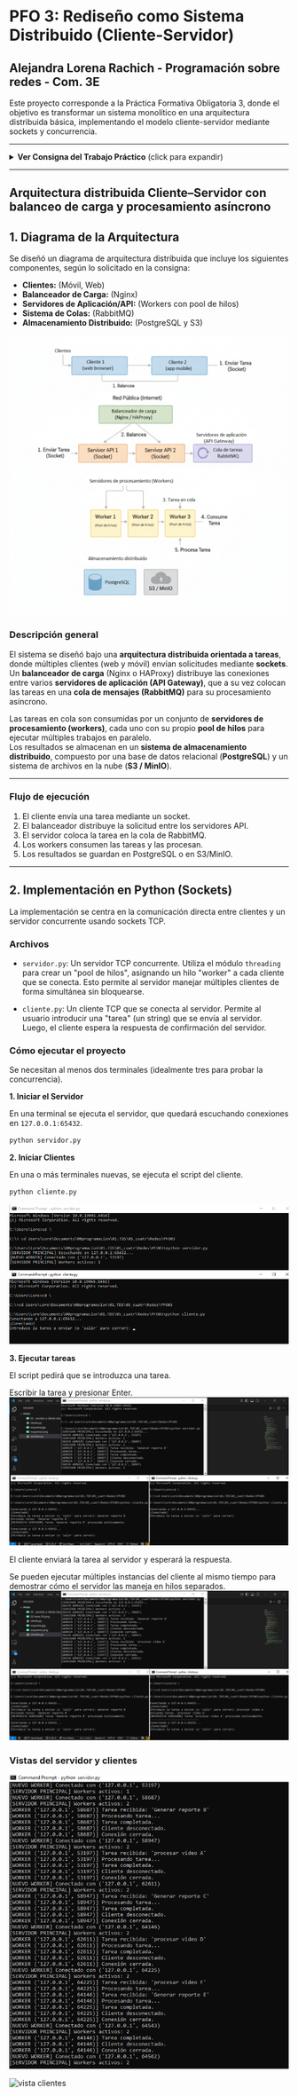 # PFO 3: Rediseño como Sistema Distribuido (Cliente-Servidor)
## Alejandra Lorena Rachich - Programación sobre redes - Com. 3E

Este proyecto corresponde a la Práctica Formativa Obligatoria 3, donde el objetivo es transformar un sistema monolítico en una arquitectura distribuida básica, implementando el modelo cliente-servidor mediante sockets y concurrencia.

---

<details>
<summary><strong>Ver Consigna del Trabajo Práctico</strong> (click para expandir)</summary>

> ### PFO 3: Rediseño como Sistema Distribuido (Cliente-Servidor)
> 
> **Objetivo:** Transformar el sistema en una arquitectura distribuida usando sockets.
> 
> **Consignas:**
> 1. Diseñar un diagrama que incluya:
>    * Clientes (móviles, web).
>    * Balanceador de carga (Nginx/HAProxy).
>    * Servidores workers (cada uno con su pool de hilos).
>    * Cola de mensajes (RabbitMQ) para comunicación entre servidores.
>    * Almacenamiento distribuido (PostgreSQL, S3).
> 2. Implementar en Python:
>    * Un servidor que reciba tareas por socket y las distribuya a workers.
>    * Un cliente que envíe tareas y reciba resultados.
> 
> **Entregables:**
> * Diagrama del sistema.
> * Código del servidor y cliente en repositorio de Github

</details>

---


## Arquitectura distribuida Cliente–Servidor con balanceo de carga y procesamiento asíncrono
## 1. Diagrama de la Arquitectura

Se diseñó un diagrama de arquitectura distribuida que incluye los siguientes componentes, según lo solicitado en la consigna:

* **Clientes:** (Móvil, Web)
* **Balanceador de Carga:** (Nginx)
* **Servidores de Aplicación/API:** (Workers con pool de hilos)
* **Sistema de Colas:** (RabbitMQ)
* **Almacenamiento Distribuido:** (PostgreSQL y S3)

![Diagrama de Arquitectura Distribuida](./capturas/01-esquema.png)


### Descripción general
El sistema se diseñó bajo una **arquitectura distribuida orientada a tareas**, donde múltiples clientes (web y móvil) envían solicitudes mediante **sockets**.  
Un **balanceador de carga** (Nginx o HAProxy) distribuye las conexiones entre varios **servidores de aplicación (API Gateway)**, que a su vez colocan las tareas en una **cola de mensajes (RabbitMQ)** para su procesamiento asíncrono.

Las tareas en cola son consumidas por un conjunto de **servidores de procesamiento (workers)**, cada uno con su propio **pool de hilos** para ejecutar múltiples trabajos en paralelo.  
Los resultados se almacenan en un **sistema de almacenamiento distribuido**, compuesto por una base de datos relacional (**PostgreSQL**) y un sistema de archivos en la nube (**S3 / MinIO**).

---

### Flujo de ejecución
1. El cliente envía una tarea mediante un socket.  
2. El balanceador distribuye la solicitud entre los servidores API.  
3. El servidor coloca la tarea en la cola de RabbitMQ.  
4. Los workers consumen las tareas y las procesan.  
5. Los resultados se guardan en PostgreSQL o en S3/MinIO.

---


## 2. Implementación en Python (Sockets)

La implementación se centra en la comunicación directa entre clientes y un servidor concurrente usando sockets TCP.

### Archivos

* `servidor.py`: Un servidor TCP concurrente. Utiliza el módulo `threading` para crear un "pool de hilos", asignando un hilo "worker" a cada cliente que se conecta. Esto permite al servidor manejar múltiples clientes de forma simultánea sin bloquearse.

* `cliente.py`: Un cliente TCP que se conecta al servidor. Permite al usuario introducir una "tarea" (un string) que se envía al servidor. Luego, el cliente espera la respuesta de confirmación del servidor.

### Cómo ejecutar el proyecto

Se necesitan al menos dos terminales (idealmente tres para probar la concurrencia).

**1. Iniciar el Servidor**

En una terminal se ejecuta el servidor, que quedará escuchando conexiones en `127.0.0.1:65432`.

```bash
python servidor.py
```


**2. Iniciar Clientes**

En una o más terminales nuevas, se ejecuta el script del cliente.

```bash
python cliente.py

```

![Iniciar servidor y cliente](./capturas/02-servidor_y_cliente_1.png)

**3. Ejecutar tareas**

El script pedirá que se introduzca una tarea.

Escribir la tarea y presionar Enter.
![Primera tarea](./capturas/03a-primera_tarea.png)

El cliente enviará la tarea al servidor y esperará la respuesta.

Se pueden ejecutar múltiples instancias del cliente al mismo tiempo para demostrar cómo el servidor las maneja en hilos separados.
![Dos tareas](./capturas/03b-dos_tareas.png)

### Vistas del servidor y clientes

![Vista servidor](./capturas/05-ma_tareas-vista_servidor.png)

![vista clientes](./capturas/04-más_%20tareas-Vista_clientes.png)




